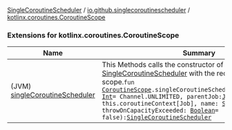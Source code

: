 [SingleCoroutineScheduler](../../index.md) / [io.github.singlecoroutinescheduler](../index.md) / [kotlinx.coroutines.CoroutineScope](./index.md)

### Extensions for kotlinx.coroutines.CoroutineScope

| Name | Summary |
|---|---|
| (JVM) [singleCoroutineScheduler](single-coroutine-scheduler.md) | This Methods calls the constructor of [SingleCoroutineScheduler](../-single-coroutine-scheduler/index.md) with the receiver as launch scope.`fun `[`CoroutineScope`](https://kotlin.github.io/kotlinx.coroutines/kotlinx-coroutines-core/kotlinx.coroutines/-coroutine-scope/index.html)`.singleCoroutineScheduler(bufferCapacity: `[`Int`](https://kotlinlang.org/api/latest/jvm/stdlib/kotlin/-int/index.html)` = Channel.UNLIMITED, parentJob: `[`Job`](https://kotlin.github.io/kotlinx.coroutines/kotlinx-coroutines-core/kotlinx.coroutines/-job/index.html)`? = this.coroutineContext[Job], name: `[`String`](https://kotlinlang.org/api/latest/jvm/stdlib/kotlin/-string/index.html)`? = null, throwOnCapacityExceeded: `[`Boolean`](https://kotlinlang.org/api/latest/jvm/stdlib/kotlin/-boolean/index.html)` = false): `[`SingleCoroutineScheduler`](../-single-coroutine-scheduler/index.md) |
